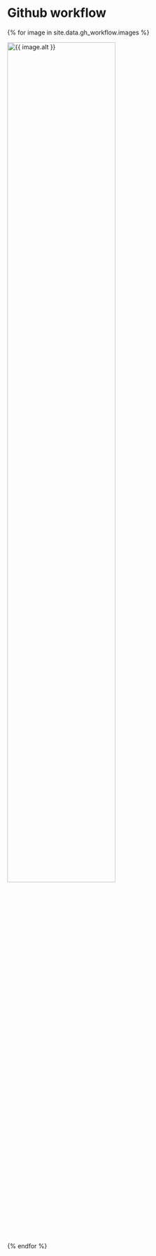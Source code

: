 # Github workflow

<style>
img#git-workflow {
    width: 70%;
}
</style>

{% for image in site.data.gh_workflow.images %}
<section data-transition="slide none">
    <img src="images/gh-workflow/{{ image.name }}" id="git-workflow"
         alt="{{ image.alt }}" />
</section>
{% endfor %}
